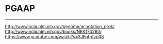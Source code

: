 # PGAAP

---

http://www.ncbi.nlm.nih.gov/genome/annotation_prok/
http://www.ncbi.nlm.nih.gov/books/NBK174280/
https://www.youtube.com/watch?v=3JFqfpfzp08
